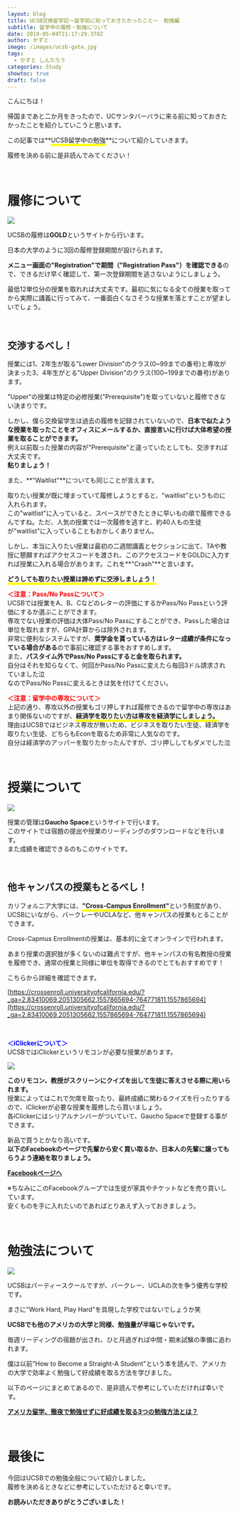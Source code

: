 ```yaml
---
layout: blog
title: UCSB交換留学記～留学前に知っておきたかったこと～　勉強編
subtitle: 留学中の履修・勉強について
date: 2019-05-04T21:17:29.378Z
author: かずと
image: /images/ucsb-gate.jpg
tags:
  - かずと しんたろう
categories: Study
showtoc: true
draft: false
---
```

こんにちは！

帰国まであと二か月をきったので、UCサンタバーバラに来る前に知っておきたかったことを紹介していこうと思います。

この記事では**<span style="border-bottom: solid 5px yellow;">UCSB留学中の勉強</span>**について紹介していきます。 

履修を決める前に是非読んでみてください！

<br />

# 履修について

![](/images/register-257986_960_720.jpg)

UCSBの履修は**GOLD**というサイトから行います。  

日本の大学のように3回の履修登録期間が設けられます。  

**メニュー画面の"Registration"で期間（"Registration Pass"）を確認できる**ので、できるだけ早く確認して、第一次登録期間を逃さないようにしましょう。

最低12単位分の授業を取れれば大丈夫です。最初に気になる全ての授業を取ってから実際に講義に行ってみて、一番面白くなさそうな授業を落とすことが望ましいでしょう。    

<br />

## 交渉するべし！

授業には1、2年生が取る"Lower Division"のクラス(0\~99までの番号)と専攻が決まった3、4年生がとる"Upper Division"のクラス(100\~199までの番号)があります。

"Upper"の授業は特定の必修授業("Prerequisite")を取っていないと履修できない決まりです。  

しかし、僕ら交換留学生は過去の履修を記録されていないので、**日本で似たような授業を取ったことをオフィスにメールするか、直接言いに行けば大体希望の授業を取ることができます。**\
例え以前取った授業の内容が"Prerequisite"と違っていたとしても、交渉すれば大丈夫です。\
**粘りましょう！**

また、**"Waitlist"**についても同じことが言えます。  

取りたい授業が既に埋まっていて履修しようとすると、"waitlist"というものに入れられます。\
この"waitlist"に入っていると、スペースができたときに早いもの順で履修できるんですね。ただ、人気の授業では一次履修を逃すと、約40人もの生徒が"waitlist"に入っていることもおかしくありません。  

しかし、本当に入りたい授業は最初の二週間講義とセクションに出て、TAや教授に懇願すればアクセスコードを渡され、このアクセスコードをGOLDに入力すれば授業に入れる場合があります。これを**"Crash"**と言います。

**<span style="border-bottom: solid 5px yellow;">どうしても取りたい授業は諦めずに交渉しましょう！**</span>

<span style="color: red; ">**＜注意：Pass/No Passについて＞**</span>\
UCSBでは授業をA、B、Cなどのレターの評価にするかPass/No Passという評価にするか選ぶことができます。\
専攻でない授業の評価は大体Pass/No Passにすることができ、Passした場合は単位を取れますが、GPA計算からは除外されます。\
非常に便利なシステムですが、**奨学金を貰っている方はレター成績が条件になっている場合がある**ので事前に確認する事をおすすめします。\
また、**パスタイム外でPass/No Passにすると金を取られます。**\
自分はそれを知らなくて、何回かPass/No Passに変えたら毎回3ドル請求されていました泣\
なのでPass/No Passに変えるときは気を付けてください。

<span style="color: red; ">**＜注意：留学中の専攻について＞**</span>\
上記の通り、専攻以外の授業もゴリ押しすれば履修できるので留学中の専攻はあまり関係ないのですが、**<span style="border-bottom: solid 5px yellow;">経済学を取りたい方は専攻を経済学にしましょう。**</span>\
理由はUCSBではビジネス専攻が無いため、ビジネスを取りたい生徒、経済学を取りたい生徒、どちらもEconを取るため非常に人気なのです。\
自分は経済学のアッパーを取りたかったんですが、ゴリ押ししてもダメでした泣

<br/>

# 授業について

![](/images/room-2775436_960_720.jpg)

授業の管理は**Gaucho Space**というサイトで行います。\
このサイトでは宿題の提出や授業のリーディングのダウンロードなどを行います。\
また成績を確認できるのもこのサイトです。  

<br/>

## 他キャンパスの授業もとるべし！

カリフォルニア大学には、**<span style="border-bottom: solid 5px yellow;">"Cross-Campus Enrollment"**</span>という制度があり、UCSBにいながら、バークレーやUCLAなど、他キャンパスの授業もとることができます。

Cross-Capmus Enrollmentの授業は、基本的に全てオンラインで行われます。

あまり授業の選択肢が多くないのは難点ですが、他キャンパスの有名教授の授業を履修でき、通常の授業と同様に単位を取得できるのでとてもおすすめです！

こちらから詳細を確認できます。

[https://crossenroll.universityofcalifornia.edu/?_ga=2.83410069.2051305662.1557865694-764771811.1557865694](https://crossenroll.universityofcalifornia.edu/?_ga=2.83410069.2051305662.1557865694-764771811.1557865694)

<br/>

<span style="color: blue; ">**＜iClickerについて＞**</span>\
UCSBではiClickerというリモコンが必要な授業があります。 

![](/images/91466.jpg)

**このリモコン、教授がスクリーンにクイズを出して生徒に答えさせる際に用いられます。**\
授業によってはこれで欠席を取ったり、最終成績に関わるクイズを行ったりするので、iClickerが必要な授業を履修したら買いましょう。\
各iClickerにはシリアルナンバーがついていて、Gaucho Spaceで登録する事ができます。

新品で買うとかなり高いです。\
**以下のFacebookのページで先輩から安く買い取るか、日本人の先輩に譲ってもらうよう連絡を取りましょう。**

<a href = https://www.facebook.com/groups/390102894509695>**Facebookページへ**</a>

※ちなみにこのFacebookグループでは生徒が家具やチケットなどを売り買いしています。\
安くものを手に入れたいのであればとりあえず入っておきましょう。

<br />

# 勉強法について

![](/images/books-2158737_960_720.jpg)

UCSBはパーティースクールですが、バークレー、UCLAの次を争う優秀な学校です。

まさに"Work Hard, Play Hard"を具現した学校ではないでしょうか笑

**UCSBでも他のアメリカの大学と同様、勉強量が半端じゃないです。**

毎週リーディングの宿題が出され、ひと月過ぎれば中間・期末試験の準備に追われます。

僕は以前"How to Become a Straight-A Student"という本を読んで、アメリカの大学で効率よく勉強して好成績を取る方法を学びました。

以下のページにまとめてあるので、是非読んで参考にしていただければ幸いです。  

<a href = https://ucsb.tokyo/2019/04/25/2019-04-25-%E3%82%A2%E3%83%A1%E3%83%AA%E3%82%AB%E7%95%99%E5%AD%A6%E5%BE%B9%E5%A4%9C%E3%81%A7%E5%8B%89%E5%BC%B7%E3%81%9B%E3%81%9A%E3%81%AB%E5%A5%BD%E6%88%90%E7%B8%BE%E3%82%92%E5%8F%96%E3%82%8B3%E3%81%A4%E3%81%AE%E5%8B%89%E5%BC%B7%E6%96%B9%E6%B3%95%E3%81%A8%E3%81%AF/>**アメリカ留学、徹夜で勉強せずに好成績を取る3つの勉強方法とは？**</a>

<br />

# 最後に

今回はUCSBでの勉強全般について紹介しました。\
履修を決めるときなどに参考にしていただけると幸いです。

**お読みいただきありがとうございました！**
